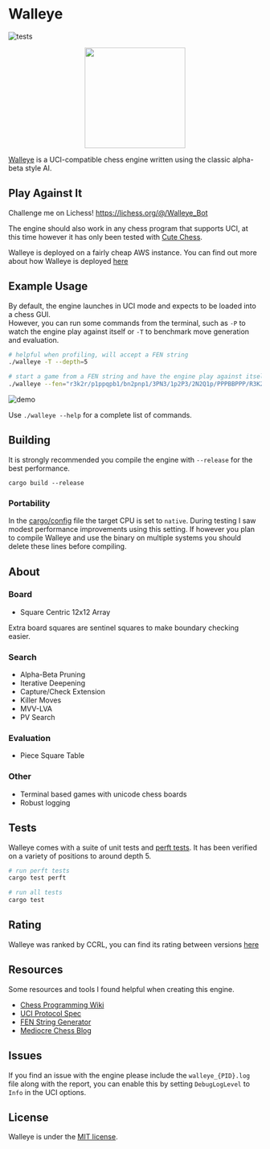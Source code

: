 # Walleye

![tests](https://github.com/MitchelPaulin/ChessEngine/actions/workflows/rust.yml/badge.svg)

<p align="center">
  <img src="img/walleye.png" width="200" />
</p>

[Walleye](https://en.wikipedia.org/wiki/Walleye) is a UCI-compatible chess engine written using the classic alpha-beta style AI.

## Play Against It

Challenge me on Lichess! https://lichess.org/@/Walleye_Bot

The engine should also work in any chess program that supports UCI, at this time however it has only been tested with [Cute Chess](https://cutechess.com/).

Walleye is deployed on a fairly cheap AWS instance. You can find out more about how Walleye is deployed [here](https://github.com/MitchelPaulin/Walleye-AWS)

## Example Usage

By default, the engine launches in UCI mode and expects to be loaded into a chess GUI. \
However, you can run some commands from the terminal, such as `-P` to watch the engine play against itself or `-T` to benchmark move generation and evaluation. 


```sh
# helpful when profiling, will accept a FEN string
./walleye -T --depth=5
```

```bash
# start a game from a FEN string and have the engine play against itself
./walleye --fen="r3k2r/p1ppqpb1/bn2pnp1/3PN3/1p2P3/2N2Q1p/PPPBBPPP/R3K2R w KQkq - 0 1" -P
```

![demo](./img/demo.png)

Use `./walleye --help` for a complete list of commands.

## Building

It is strongly recommended you compile the engine with `--release` for the best performance.

```
cargo build --release
```

### Portability

In the [cargo/config](./.cargo/config) file the target CPU is set to `native`. During testing I saw modest performance improvements using this setting. If however you plan to compile Walleye and use the binary on multiple systems you should delete these lines before compiling.

## About

### Board
- Square Centric 12x12 Array

Extra board squares are sentinel squares to make boundary checking easier.

### Search
- Alpha-Beta Pruning
- Iterative Deepening
- Capture/Check Extension
- Killer Moves
- MVV-LVA
- PV Search

### Evaluation
- Piece Square Table

### Other
- Terminal based games with unicode chess boards
- Robust logging

## Tests

Walleye comes with a suite of unit tests and [perft tests](https://www.chessprogramming.org/Perft_Results). 
It has been verified on a variety of positions to around depth 5.

```sh
# run perft tests
cargo test perft
```

```sh
# run all tests
cargo test
```

## Rating

Walleye was ranked by CCRL, you can find its rating between versions [here](https://computerchess.org.uk/ccrl/404/cgi/compare_engines.cgi?family=Walleye)

## Resources

Some resources and tools I found helpful when creating this engine.

- [Chess Programming Wiki](https://www.chessprogramming.org)
- [UCI Protocol Spec](https://backscattering.de/chess/uci/)
- [FEN String Generator](http://www.netreal.de/Forsyth-Edwards-Notation/)
- [Mediocre Chess Blog](https://mediocrechess.blogspot.com/)

## Issues

If you find an issue with the engine please include the `walleye_{PID}.log` file along with the report, you can enable this by setting `DebugLogLevel` to `Info` in the UCI options.

## License

Walleye is under the [MIT license](./LICENSE).
